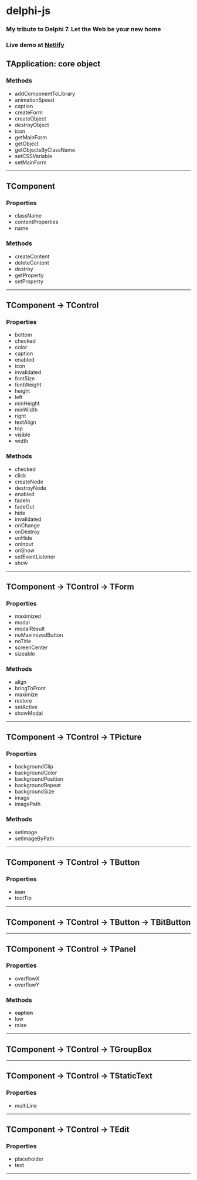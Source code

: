 # delphi-js

### My tribute to Delphi 7. Let the Web be your new home

### Live demo at [Netlify](https://delphi-js.netlify.com/)

## TApplication: core object

### Methods

 * addComponentToLibrary
 * animationSpeed
 * caption
 * createForm
 * createObject
 * destroyObject
 * icon 
 * getMainForm
 * getObject
 * getObjectsByClassName
 * setCSSVariable
 * setMainForm

---

## TComponent

### Properties

 * className
 * contentProperties
 * name

### Methods

 * createContent
 * deleteContent
 * destroy
 * getProperty
 * setProperty
 
---
 
## TComponent &rarr; TControl

### Properties  
 
 * bottom
 * checked
 * color
 * caption
 * enabled
 * icon
 * invalidated
 * fontSize
 * fontWeight
 * height
 * left
 * minHeight
 * minWidth
 * right
 * textAlign
 * top
 * visible
 * width
 
### Methods

 * checked
 * click 
 * createNode
 * destroyNode
 * enabled
 * fadeIn
 * fadeOut
 * hide
 * invalidated 
 * onChange
 * onDestroy
 * onHide
 * onInput
 * onShow
 * setEventListener
 * show
 
---
 
## TComponent &rarr; TControl &rarr; TForm

### Properties

 * maximized
 * modal
 * modalResult
 * noMaximizedButton
 * noTitle
 * screenCenter
 * sizeable
 
### Methods

 * align
 * bringToFront
 * maximize
 * restore
 * setActive
 * showModal
 
--- 
 
## TComponent &rarr; TControl &rarr; TPicture

### Properties

 * backgroundClip
 * backgroundColor
 * backgroundPosition
 * backgroundRepeat
 * backgroundSize
 * image
 * imagePath

### Methods

 * setImage
 * setImageByPath
 
--- 

## TComponent &rarr; TControl &rarr; TButton

### Properties

 * ~~icon~~
 * toolTip

---

## TComponent &rarr; TControl &rarr; TButton &rarr; TBitButton

---

## TComponent &rarr; TControl &rarr; TPanel

### Properties

 * overflowX
 * overflowY
 
### Methods

 * ~~caption~~
 * low
 * raise 
 
--- 

## TComponent &rarr; TControl &rarr; TGroupBox 

---

## TComponent &rarr; TControl &rarr; TStaticText

### Properties

 * multiLine

---

## TComponent &rarr; TControl &rarr; TEdit

### Properties

 * placeholder
 * text

---
